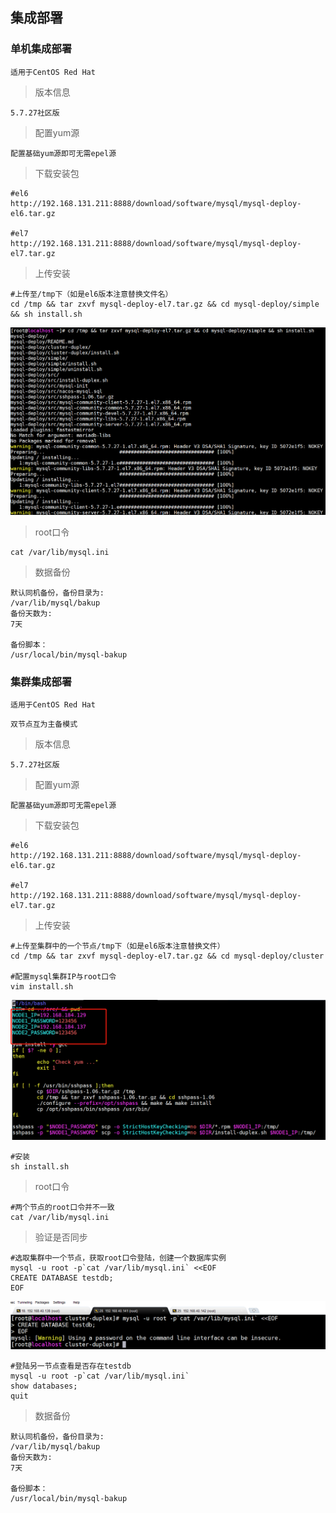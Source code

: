## 集成部署

### 单机集成部署

`适用于CentOS Red Hat`

> 版本信息

	5.7.27社区版

> 配置yum源

	配置基础yum源即可无需epel源

> 下载安装包

	#el6
	http://192.168.131.211:8888/download/software/mysql/mysql-deploy-el6.tar.gz
	
	#el7
	http://192.168.131.211:8888/download/software/mysql/mysql-deploy-el7.tar.gz

> 上传安装

	#上传至/tmp下（如是el6版本注意替换文件名）
	cd /tmp && tar zxvf mysql-deploy-el7.tar.gz && cd mysql-deploy/simple && sh install.sh

![](./images/mysql_el7_single.png)

> root口令

	cat /var/lib/mysql.ini

> 数据备份

	默认同机备份，备份目录为:
	/var/lib/mysql/bakup
	备份天数为:
	7天

	备份脚本：
	/usr/local/bin/mysql-bakup

### 集群集成部署

`适用于CentOS Red Hat`

`双节点互为主备模式`

> 版本信息

	5.7.27社区版

> 配置yum源

	配置基础yum源即可无需epel源

> 下载安装包

	#el6
	http://192.168.131.211:8888/download/software/mysql/mysql-deploy-el6.tar.gz
	
	#el7
	http://192.168.131.211:8888/download/software/mysql/mysql-deploy-el7.tar.gz

> 上传安装

	#上传至集群中的一个节点/tmp下（如是el6版本注意替换文件）
	cd /tmp && tar zxvf mysql-deploy-el7.tar.gz && cd mysql-deploy/cluster

	#配置mysql集群IP与root口令
	vim install.sh

![](./images/mysql_cluster_settings.png)

	#安装
	sh install.sh

> root口令

	#两个节点的root口令并不一致
	cat /var/lib/mysql.ini

> 验证是否同步

	#选取集群中一个节点，获取root口令登陆，创建一个数据库实例
	mysql -u root -p`cat /var/lib/mysql.ini` <<EOF
	CREATE DATABASE testdb;
	EOF

![](./images/mysql_passwd.png)

	#登陆另一节点查看是否存在testdb
	mysql -u root -p`cat /var/lib/mysql.ini`
	show databases;
	quit

> 数据备份

	默认同机备份，备份目录为:
	/var/lib/mysql/bakup
	备份天数为:
	7天

	备份脚本：
	/usr/local/bin/mysql-bakup